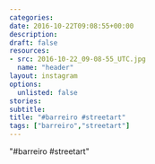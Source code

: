 ```yaml
---
categories:
date: 2016-10-22T09:08:55+00:00
description:
draft: false
resources:
- src: 2016-10-22_09-08-55_UTC.jpg
  name: "header"
layout: instagram
options:
  unlisted: false
stories:
subtitle:
title: "#barreiro #streetart"
tags: ["barreiro","streetart"]
---
```


"#barreiro #streetart"
